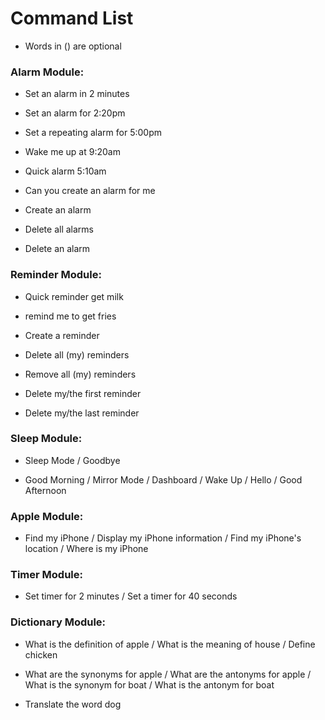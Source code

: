 # Command List

* Words in () are optional

### Alarm Module:

* Set an alarm in 2 minutes

* Set an alarm for 2:20pm

* Set a repeating alarm for 5:00pm

* Wake me up at 9:20am

* Quick alarm 5:10am

* Can you create an alarm for me

* Create an alarm

* Delete all alarms

* Delete an alarm

### Reminder Module:

* Quick reminder get milk

* remind me to get fries

* Create a reminder

* Delete all (my) reminders

* Remove all (my) reminders

* Delete my/the first reminder

* Delete my/the last reminder

### Sleep Module:

* Sleep Mode / Goodbye

* Good Morning / Mirror Mode / Dashboard / Wake Up / Hello / Good Afternoon

### Apple Module:

* Find my iPhone / Display my iPhone information / Find my iPhone's location / Where is my iPhone

### Timer Module:

* Set timer for 2 minutes / Set a timer for 40 seconds

### Dictionary Module:

* What is the definition of apple / What is the meaning of house / Define chicken

* What are the synonyms for apple / What are the antonyms for apple / What is the synonym for boat / What is the antonym for boat

* Translate the word dog